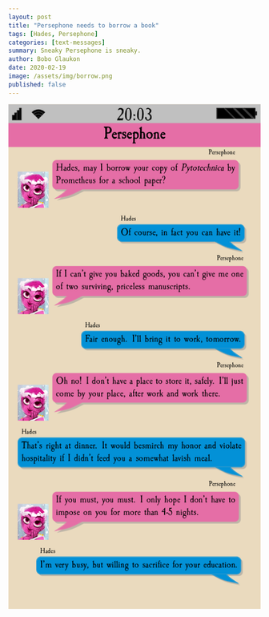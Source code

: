 ```yaml
---
layout: post
title: "Persephone needs to borrow a book"
tags: [Hades, Persephone]
categories: [text-messages]
summary: Sneaky Persephone is sneaky.
author: Bobo Glaukon
date: 2020-02-19
image: /assets/img/borrow.png
published: false
---
```


![Persephone needs to borrow a book](/assets/img/borrow.png)


